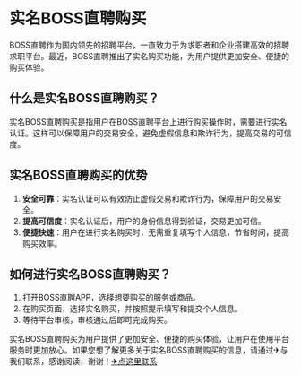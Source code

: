 # 实名BOSS直聘购买

BOSS直聘作为国内领先的招聘平台，一直致力于为求职者和企业搭建高效的招聘求职平台。最近，BOSS直聘推出了实名购买功能，为用户提供更加安全、便捷的购买体验。

## 什么是实名BOSS直聘购买？

实名BOSS直聘购买是指用户在BOSS直聘平台上进行购买操作时，需要进行实名认证。这样可以保障用户的交易安全，避免虚假信息和欺诈行为，提高交易的可信度。

## 实名BOSS直聘购买的优势

1. **安全可靠**：实名认证可以有效防止虚假交易和欺诈行为，保障用户的交易安全。
2. **提高可信度**：实名认证后，用户的身份信息得到验证，交易更加可信。
3. **便捷快速**：用户在进行实名购买时，无需重复填写个人信息，节省时间，提高购买效率。

## 如何进行实名BOSS直聘购买？

1. 打开BOSS直聘APP，选择想要购买的服务或商品。
2. 在购买页面，选择实名购买，并按照提示填写和提交个人信息。
3. 等待平台审核，审核通过后即可完成购买。

实名BOSS直聘购买为用户提供了更加安全、便捷的购买体验，让用户在使用平台服务时更加放心。如果您想了解更多关于实名BOSS直聘购买的信息，请通过✈与我们联系，感谢阅读，谢谢！[✈点这里联系](https://acc.k02.cc)